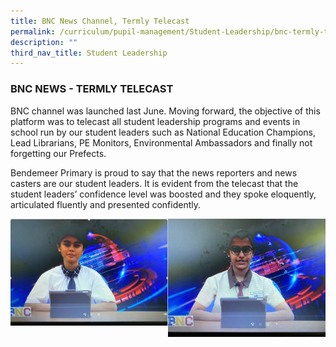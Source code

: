 ```yaml
---
title: BNC News Channel, Termly Telecast
permalink: /curriculum/pupil-management/Student-Leadership/bnc-termly-telecast/
description: ""
third_nav_title: Student Leadership
---
```

### BNC NEWS - TERMLY TELECAST

BNC channel was launched last June. Moving forward, the objective of this platform was to telecast all student leadership programs and events in school run by our student leaders such as National Education Champions, Lead Librarians, PE Monitors, Environmental Ambassadors and finally not forgetting our Prefects. 

Bendemeer Primary is proud to say that the news reporters and news casters are our student leaders. It is evident from the telecast that the student leaders’ confidence level was boosted and they spoke eloquently, articulated fluently and presented confidently.

  
<img src="/images/bnc1.jpg"
		 align="left"
		 style="width:50%"/>
		 
<img src="/images/bnc2.jpg"
		 align="right"
		 style="width:50%"/>